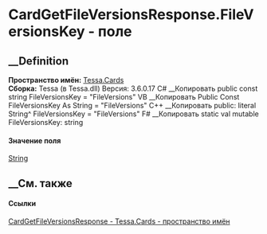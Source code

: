 # CardGetFileVersionsResponse.FileVersionsKey - поле
##  __Definition
 **Пространство имён:** [Tessa.Cards](N_Tessa_Cards.htm)  
 **Сборка:** Tessa (в Tessa.dll) Версия: 3.6.0.17
C# __Копировать
     public const string FileVersionsKey = "FileVersions"
VB __Копировать
     Public Const FileVersionsKey As String = "FileVersions"
C++ __Копировать
     public:
    literal String^ FileVersionsKey = "FileVersions"
F# __Копировать
     static val mutable FileVersionsKey: string
#### Значение поля
[String](https://learn.microsoft.com/dotnet/api/system.string)
##  __См. также
#### Ссылки
[CardGetFileVersionsResponse -
](T_Tessa_Cards_CardGetFileVersionsResponse.htm)
[Tessa.Cards - пространство имён](N_Tessa_Cards.htm)
